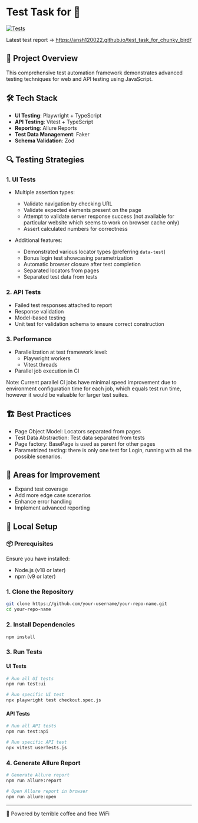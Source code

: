 # Test Task for 🐧

[![Tests](https://github.com/ansh120022/test_task_for_chunky_bird/actions/workflows/test.yml/badge.svg)](https://github.com/ansh120022/test_task_for_chunky_bird/actions/workflows/test.yml)

Latest test report → https://ansh120022.github.io/test_task_for_chunky_bird/

## 🚀 Project Overview

This comprehensive test automation framework demonstrates advanced testing techniques for web and API testing using JavaScript.

## 🛠 Tech Stack

- **UI Testing**: Playwright + TypeScript
- **API Testing**: Vitest + TypeScript
- **Reporting**: Allure Reports
- **Test Data Management**: Faker
- **Schema Validation**: Zod

## 🔍 Testing Strategies

### 1. UI Tests

- Multiple assertion types:
   - Validate navigation by checking URL
   - Validate expected elements present on the page
   - Attempt to validate server response success (not available for particular website which seems to work on browser cache only)
   - Assert calculated numbers for correctness

- Additional features:
    - Demonstrated various locator types (preferring `data-test`)
    - Bonus login test showcasing parametrization
    - Automatic browser closure after test completion
    - Separated locators from pages
    - Separated test data from tests

### 2. API Tests

- Failed test responses attached to report
- Response validation
- Model-based testing
- Unit test for validation schema to ensure correct construction

### 3. Performance

- Parallelization at test framework level:
    - Playwright workers
    - Vitest threads
- Parallel job execution in CI

Note: Current parallel CI jobs have minimal speed improvement due to environment configuration time for each job, which equals test run time, however it would be valuable for larger test suites.

## 🏗️ Best Practices

- Page Object Model: Locators separated from pages
- Test Data Abstraction: Test data separated from tests
- Page factory: BasePage is used as parent for other pages
- Parametrized testing: there is only one test for Login, running with all the possible scenarios. 

## 🚧 Areas for Improvement

- Expand test coverage
- Add more edge case scenarios
- Enhance error handling
- Implement advanced reporting

## 🔧 Local Setup

### 📦 Prerequisites

Ensure you have installed:
- Node.js (v18 or later)
- npm (v9 or later)

### 1. Clone the Repository

```bash
git clone https://github.com/your-username/your-repo-name.git
cd your-repo-name
```

### 2. Install Dependencies

```bash
npm install
```

### 3. Run Tests

#### UI Tests
```bash
# Run all UI tests
npm run test:ui

# Run specific UI test
npx playwright test checkout.spec.js
```

#### API Tests
```bash
# Run all API tests
npm run test:api

# Run specific API test
npx vitest userTests.js
```

### 4. Generate Allure Report

```bash
# Generate Allure report
npm run allure:report

# Open Allure report in browser
npm run allure:open
```

---

🚀 Powered by terrible coffee and free WiFi